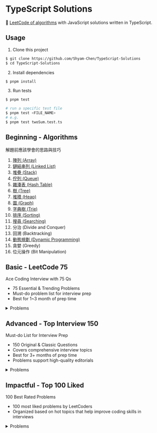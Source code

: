 # TypeScript Solutions

🐳 [LeetCode of algorithms](https://leetcode.com/problemset/algorithms/) with JavaScript solutions written in TypeScript.

## Usage

1. Clone this project

```sh
$ git clone https://github.com/Shyam-Chen/TypeScript-Solutions
$ cd TypeScript-Solutions
```

2. Install dependencies

```sh
$ pnpm install
```

3. Run tests

```sh
$ pnpm test

# run a specific test file
$ pnpm test <FILE_NAME>
# e.g.
$ pnpm test twoSum.test.ts
```

## Beginning - Algorithms

解題前應該學會的思路與技巧

1. [陣列 (Array)](./algorithms/1.array/README.md)
2. [鏈結串列 (Linked List)](./algorithms/2.linked-list/README.md)
3. [堆疊 (Stack)](./algorithms/3.stack/README.md)
4. [佇列 (Queue)](./algorithms/4.queue/README.md)
5. [雜湊表 (Hash Table)](./algorithms/5.hash-table/README.md)
6. [樹 (Tree)](./algorithms/6.tree/README.md)
7. [堆積 (Heap)](./algorithms/7.heap/README.md)
8. [圖 (Graph)](./algorithms/8.graph/README.md)
9. [字典樹 (Trie)](./algorithms/9.trie/README.md)
10. [排序 (Sorting)](./algorithms/10.sorting/README.md)
11. [搜尋 (Searching)](./algorithms/11.searching/README.md)
12. 分治 (Divide and Conquer)
13. 回溯 (Backtracking)
14. [動態規劃 (Dynamic Programming)](./algorithms/14.dynamic-programming/README.md)
15. 貪婪 (Greedy)
16. 位元操作 (Bit Manipulation)

## Basic - LeetCode 75

Ace Coding Interview with 75 Qs

- 75 Essential & Trending Problems
- Must-do problem list for interview prep
- Best for 1~3 month of prep time

<details>
  <summary>Problems</summary>

| Array / String                                 |                  |        |
| ---------------------------------------------- | ---------------- | ------ |
| 1768. Merge Strings Alternately                | [Solution][1768] | Easy   |
| 1071. Greatest Common Divisor of Strings       | [Solution][1071] | Easy   |
| 1431. Kids With the Greatest Number of Candies | [Solution][1431] | Easy   |
| 605. Can Place Flowers                         | [Solution][605]  | Easy   |
| 345. Reverse Vowels of a String                | [Solution][345]  | Easy   |
| 151. Reverse Words in a String                 | [Solution][151]  | Medium |
| 238. Product of Array Except Self              | [Solution][238]  | Medium |
| 334. Increasing Triplet Subsequence            | [Solution][334]  | Medium |
| 443. String Compression                        | [Solution][443]  | Medium |

[1768]: ./src/page-17/1768.%20Merge%20Strings%20Alternately/mergeAlternately.ts
[1071]: ./src/page-11/1071.%20Greatest%20Common%20Divisor%20of%20Strings/gcdOfStrings.ts
[1431]: ./src/page-14/1431.%20Kids%20With%20the%20Greatest%20Number%20of%20Candies/kidsWithCandies.ts
[605]: ./src/page-6/605.%20Can%20Place%20Flowers/canPlaceFlowers.ts
[345]: ./src/page-4/345.%20Reverse%20Vowels%20of%20a%20String/reverseVowels.ts
[151]: ./src/page-2/151.%20Reverse%20Words%20in%20a%20String/reverseWords.ts
[238]: ./src/page-3/238.%20Product%20of%20Array%20Except%20Self/productExceptSelf.ts
[334]: ./src/page-4/334.%20Increasing%20Triplet%20Subsequence/increasingTriplet.ts
[443]: ./src/page-5/443.%20String%20Compression/compress.ts

| Two Pointers                    |                  |        |
| ------------------------------- | ---------------- | ------ |
| 283. Move Zeroes                | [Solution][283]  | Easy   |
| 392. Is Subsequence             | [Solution][392]  | Easy   |
| 11. Container With Most Water   | [Solution][11]   | Medium |
| 1679. Max Number of K-Sum Pairs | [Solution][1679] | Medium |

[283]: ./src/page-3/283.%20Move%20Zeroes/moveZeroes.ts
[392]: ./src/page-4/392.%20Is%20Subsequence/isSubsequence.ts
[11]: ./src/page-1/11.%20Container%20With%20Most%20Water/maxArea.ts
[1679]: ./src/page-16/1679.%20Max%20Number%20of%20K-Sum%20Pairs/maxOperations.ts

| Sliding Window                                                |                  |        |
| ------------------------------------------------------------- | ---------------- | ------ |
| 643. Maximum Average Subarray I                               | [Solution][643]  | Easy   |
| 1456. Maximum Number of Vowels in a Substring of Given Length | [Solution][1456] | Medium |
| 1004. Max Consecutive Ones III                                | [Solution][1004] | Medium |
| 1493. Longest Subarray of 1's After Deleting One Element      | [Solution][1493] | Medium |

[643]: ./src/page-6/643.%20Maximum%20Average%20Subarray%20I/findMaxAverage.ts
[1456]: ./src/page-14/1456.%20Maximum%20Number%20of%20Vowels%20in%20a%20Substring%20of%20Given%20Length/maxVowels.ts
[1004]: ./src/page-10/1004.%20Max%20Consecutive%20Ones%20III/longestOnes.ts
[1493]: ./src/page-14/1493.%20Longest%20Subarray%20of%201's%20After%20Deleting%20One%20Element/longestSubarray.ts

| Prefix Sum                      |                  |      |
| ------------------------------- | ---------------- | ---- |
| 1732. Find the Highest Altitude | [Solution][1732] | Easy |
| 724. Find Pivot Index           | [Solution][724]  | Easy |

[1732]: ./src/page-16/1732.%20Find%20the%20Highest%20Altitude/largestAltitude.ts
[724]: ./src/page-7/724.%20Find%20Pivot%20Index/pivotIndex.ts

| Hash Map / Set                           |                  |        |
| ---------------------------------------- | ---------------- | ------ |
| 2215. Find the Difference of Two Arrays  | [Solution][2215] | Easy   |
| 1207. Unique Number of Occurrences       | [Solution][1207] | Easy   |
| 1657. Determine if Two Strings Are Close | [Solution][1657] | Medium |
| 2352. Equal Row and Column Pairs         | [Solution][2352] | Medium |

[2215]: ./src/page-21/2215.%20Find%20the%20Difference%20of%20Two%20Arrays/findDifference.ts
[1207]: ./src/page-12/1207.%20Unique%20Number%20of%20Occurrences/uniqueOccurrences.ts
[1657]: ./src/page-16/1657.%20Determine%20if%20Two%20Strings%20Are%20Close/closeStrings.ts
[2352]: ./src/page-22/2352.%20Equal%20Row%20and%20Column%20Pairs/equalPairs.ts

| Stack                              |                  |        |
| ---------------------------------- | ---------------- | ------ |
| 2390. Removing Stars From a String | [Solution][2390] | Medium |
| 735. Asteroid Collision            | [Solution][735]  | Medium |
| 394. Decode String                 | [Solution][394]  | Medium |

[2390]: ./src/page-22/2390.%20Removing%20Stars%20From%20a%20String/removeStars.ts
[735]: ./src/page-7/735.%20Asteroid%20Collision/asteroidCollision.ts
[394]: ./src/page-4/394.%20Decode%20String/decodeString.ts

| Queue                       |                 |        |
| --------------------------- | --------------- | ------ |
| 933. Number of Recent Calls | [Solution][933] | Easy   |
| 649. Dota2 Senate           | [Solution][649] | Medium |

[933]: ./src/page-9/933.%20Number%20of%20Recent%20Calls/RecentCounter.ts
[649]: ./src/page-6/649.%20Dota2%20Senate/predictPartyVictory.ts

| Linked List                                   |                  |        |
| --------------------------------------------- | ---------------- | ------ |
| 2095. Delete the Middle Node of a Linked List | [Solution][2095] | Medium |
| 328. Odd Even Linked List                     | [Solution][328]  | Medium |
| 206. Reverse Linked List                      | [Solution][206]  | Easy   |
| 2130. Maximum Twin Sum of a Linked List       | [Solution][2130] | Medium |

[2095]: ./src/page-19/2095.%20Delete%20the%20Middle%20Node%20of%20a%20Linked%20List/deleteMiddle.ts
[328]: ./src/page-4/328.%20Odd%20Even%20Linked%20List/oddEvenList.ts
[206]: ./src/page-2/206.%20Reverse%20Linked%20List/reverseList.ts
[2130]: ./src/page-20/2130.%20Maximum%20Twin%20Sum%20of%20a%20Linked%20List/pairSum.ts

| Binary Tree - DFS                            |                  |        |
| -------------------------------------------- | ---------------- | ------ |
| 104. Maximum Depth of Binary Tree            | [Solution][104]  | Easy   |
| 872. Leaf-Similar Trees                      | [Solution][872]  | Easy   |
| 1448. Count Good Nodes in Binary Tree        | [Solution][1448] | Medium |
| 437. Path Sum III                            | [Solution][437]  | Medium |
| 1372. Longest ZigZag Path in a Binary Tree   | [Solution][1372] | Medium |
| 236. Lowest Common Ancestor of a Binary Tree | [Solution][236]  | Medium |

[104]: ./src/page-2/104.%20Maximum%20Depth%20of%20Binary%20Tree/maxDepth.ts
[872]: ./src/page-9/872.%20Leaf-Similar%20Trees/leafSimilar.ts
[1448]: ./src/page-14/1448.%20Count%20Good%20Nodes%20in%20Binary%20Tree/goodNodes.ts
[437]: ./src/page-5/437.%20Path%20Sum%20III/pathSum.ts
[1372]: ./src/page-13/1372.%20Longest%20ZigZag%20Path%20in%20a%20Binary%20Tree/longestZigZag.ts
[236]: ./src/page-3/236.%20Lowest%20Common%20Ancestor%20of%20a%20Binary%20Tree/lowestCommonAncestor.ts

| Binary Tree - BFS                        |                  |        |
| ---------------------------------------- | ---------------- | ------ |
| 199. Binary Tree Right Side View         | [Solution][199]  | Medium |
| 1161. Maximum Level Sum of a Binary Tree | [Solution][1161] | Medium |

[199]: ./src/page-2/199.%20Binary%20Tree%20Right%20Side%20View/rightSideView.ts
[1161]: ./src/page-11/1161.%20Maximum%20Level%20Sum%20of%20a%20Binary%20Tree/maxLevelSum.ts

| Binary Search Tree                  |                 |        |
| ----------------------------------- | --------------- | ------ |
| 700. Search in a Binary Search Tree | [Solution][700] | Easy   |
| 450. Delete Node in a BST           | [Solution][450] | Medium |

[700]: ./src/page-7/700.%20Search%20in%20a%20Binary%20Search%20Tree/searchBST.ts
[450]: ./src/page-5/450.%20Delete%20Node%20in%20a%20BST/deleteNode.ts

| Graphs - DFS                                                 |                  |        |
| ------------------------------------------------------------ | ---------------- | ------ |
| 841. Keys and Rooms                                          | [Solution][841]  | Medium |
| 547. Number of Provinces                                     | [Solution][547]  | Medium |
| 1466. Reorder Routes to Make All Paths Lead to the City Zero | [Solution][1466] | Medium |
| 399. Evaluate Division                                       | [Solution][399]  | Medium |

[841]: ./src/page-8/841.%20Keys%20and%20Rooms/canVisitAllRooms.ts
[547]: ./src/page-6/547.%20Number%20of%20Provinces/findCircleNum.ts
[1466]: ./src/page-14/1466.%20Reorder%20Routes%20to%20Make%20All%20Paths%20Lead%20to%20the%20City%20Zero/minReorder.ts
[399]: ./src/page-4/399.%20Evaluate%20Division/calcEquation.ts

| Graphs - BFS                             |                  |        |
| ---------------------------------------- | ---------------- | ------ |
| 1926. Nearest Exit from Entrance in Maze | [Solution][1926] | Medium |
| 994. Rotting Oranges                     | [Solution][994]  | Medium |

[1926]: ./src/page-18/1926.%20Nearest%20Exit%20from%20Entrance%20in%20Maze/nearestExit.ts
[994]: ./src/page-10/994.%20Rotting%20Oranges/orangesRotting.ts

| Heap / Priority Queue                 |                  |        |
| ------------------------------------- | ---------------- | ------ |
| 215. Kth Largest Element in an Array  | [Solution][215]  | Medium |
| 2336. Smallest Number in Infinite Set | [Solution][2336] | Medium |
| 2542. Maximum Subsequence Score       | [Solution][2542] | Medium |
| 2462. Total Cost to Hire K Workers    | Solution         | Medium |

[215]: ./src/page-2/215.%20Kth%20Largest%20Element%20in%20an%20Array/findKthLargest.ts
[2336]: ./src/page-22/2336.%20Smallest%20Number%20in%20Infinite%20Set/SmallestInfiniteSet.ts
[2542]: ./src/page-24/2542.%20Maximum%20Subsequence%20Score/maxScore.ts

| Binary Search                                |                  |        |
| -------------------------------------------- | ---------------- | ------ |
| 374. Guess Number Higher or Lower            | [Solution][374]  | Easy   |
| 2300. Successful Pairs of Spells and Potions | [Solution][2300] | Medium |
| 162. Find Peak Element                       | [Solution][162]  | Medium |
| 875. Koko Eating Bananas                     | [Solution][875]  | Medium |

[374]: ./src/page-4/374.%20Guess%20Number%20Higher%20or%20Lower/guessNumber.ts
[2300]: ./src/page-21/2300.%20Successful%20Pairs%20of%20Spells%20and%20Potions/successfulPairs.ts
[162]: ./src/page-2/162.%20Find%20Peak%20Element/findPeakElement.ts
[875]: ./src/page-9/875.%20Koko%20Eating%20Bananas/minEatingSpeed.ts

| Backtracking                              |                |        |
| ----------------------------------------- | -------------- | ------ |
| 17. Letter Combinations of a Phone Number | [Solution][17] | Medium |
| 216. Combination Sum III                  | Solution       | Medium |

[17]: ./src/page-1/17.%20Letter%20Combinations%20of%20a%20Phone%20Number/letterCombinations.ts

| DP - 1D                        |                  |        |
| ------------------------------ | ---------------- | ------ |
| 1137. N-th Tribonacci Number   | [Solution][1137] | Easy   |
| 746. Min Cost Climbing Stairs  | Solution         | Easy   |
| 198. House Robber              | Solution         | Medium |
| 790. Domino and Tromino Tiling | Solution         | Medium |

[1137]: ./src/page-11/1137.%20N-th%20Tribonacci%20Number/tribonacci.ts

| DP - Multidimensional                                     |          |        |
| --------------------------------------------------------- | -------- | ------ |
| 62. Unique Paths                                          | Solution | Medium |
| 1143. Longest Common Subsequence                          | Solution | Medium |
| 714. Best Time to Buy and Sell Stock with Transaction Fee | Solution | Medium |
| 72. Edit Distance                                         | Solution | Medium |

| Bit Manipulation                              |                  |        |
| --------------------------------------------- | ---------------- | ------ |
| 338. Counting Bits                            | [Solution][338]  | Easy   |
| 136. Single Number                            | [Solution][136]  | Easy   |
| 1318. Minimum Flips to Make a OR b Equal to c | [Solution][1318] | Medium |

[338]: ./src/page-4/338.%20Counting%20Bits/countBits.ts
[136]: ./src/page-2/136.%20Single%20Number/singleNumber.ts
[1318]: ./src/page-13/1318.%20Minimum%20Flips%20to%20Make%20a%20OR%20b%20Equal%20to%20c/minFlips.ts

| Trie                              |                 |        |
| --------------------------------- | --------------- | ------ |
| 208. Implement Trie (Prefix Tree) | [Solution][208] | Medium |
| 1268. Search Suggestions System   | Solution        | Medium |

[208]: ./src/page-2/208.%20Implement%20Trie%20(Prefix%20Tree)/Trie.ts

| Intervals                                       |          |        |
| ----------------------------------------------- | -------- | ------ |
| 435. Non-overlapping Intervals                  | Solution | Medium |
| 452. Minimum Number of Arrows to Burst Balloons | Solution | Medium |

| Monotonic Stack         |          |        |
| ----------------------- | -------- | ------ |
| 739. Daily Temperatures | Solution | Medium |
| 901. Online Stock Span  | Solution | Medium |

</details>

## Advanced - Top Interview 150

Must-do List for Interview Prep

- 150 Original & Classic Questions
- Covers comprehensive interview topics
- Best for 3+ months of prep time
- Problems support high-quality editorials

<details>
  <summary>Problems</summary>

| Array / String                                         |                 |        |
| ------------------------------------------------------ | --------------- | ------ |
| 88. Merge Sorted Array                                 | [Solution][88]  | Easy   |
| 27. Remove Element                                     | [Solution][27]  | Easy   |
| 26. Remove Duplicates from Sorted Array                | [Solution][26]  | Easy   |
| 80. Remove Duplicates from Sorted Array II             | Solution        | Medium |
| 169. Majority Element                                  | Solution        | Easy   |
| 189. Rotate Array                                      | [Solution][189] | Medium |
| 121. Best Time to Buy and Sell Stock                   | Solution        | Easy   |
| 122. Best Time to Buy and Sell Stock II                | Solution        | Medium |
| 55. Jump Game                                          | Solution        | Medium |
| 45. Jump Game II                                       | Solution        | Medium |
| 274. H-Index                                           | Solution        | Medium |
| 380. Insert Delete GetRandom O(1)                      | Solution        | Medium |
| 238. Product of Array Except Self                      | [Solution][238] | Medium |
| 134. Gas Station                                       | Solution        | Medium |
| 135. Candy                                             | Solution        | Hard   |
| 42. Trapping Rain Water                                | Solution        | Hard   |
| 13. Roman to Integer                                   | [Solution][13]  | Easy   |
| 12. Integer to Roman                                   | Solution        | Medium |
| 58. Length of Last Word                                | [Solution][58]  | Easy   |
| 14. Longest Common Prefix                              | [Solution][14]  | Easy   |
| 151. Reverse Words in a String                         | [Solution][151] | Medium |
| 6. Zigzag Conversion                                   | [Solution][6]   | Medium |
| 28. Find the Index of the First Occurrence in a String | [Solution][28]  | Easy   |
| 68. Text Justification                                 | [Solution][68]  | Hard   |

[88]: ./src/page-1//88.%20Merge%20Sorted%20Array/merge.ts
[27]: ./src/page-1/27.%20Remove%20Element/removeElement.ts
[26]: ./src/page-1/26.%20Remove%20Duplicates%20from%20Sorted%20Array/removeDuplicates.ts
[189]: ./src/page-2/189.%20Rotate%20Array/rotate.ts
[238]: ./src/page-3/238.%20Product%20of%20Array%20Except%20Self/productExceptSelf.ts
[13]: ./src/page-1/13.%20Roman%20to%20Integer/romanToInt.ts
[58]: ./src/page-1/58.%20Length%20of%20Last%20Word/lengthOfLastWord.ts
[14]: ./src/page-1/14.%20Longest%20Common%20Prefix/longestCommonPrefix.ts
[151]: ./src/page-2/151.%20Reverse%20Words%20in%20a%20String/reverseWords.ts
[6]: ./src/page-1/6.%20Zigzag%20Conversion/convert.ts
[28]: ./src/page-1/28.%20Find%20the%20Index%20of%20the%20First%20Occurrence%20in%20a%20String/strStr.ts
[68]: ./src/page-1/68.%20Text%20Justification/fullJustify.ts

| Two Pointers                            |          |        |
| --------------------------------------- | -------- | ------ |
| 125. Valid Palindrome                   | Solution | Easy   |
| 392. Is Subsequence                     | Solution | Easy   |
| 167. Two Sum II - Input Array Is Sorted | Solution | Medium |
| 11. Container With Most Water           | Solution | Medium |
| 15. 3Sum                                | Solution | Medium |

| Sliding Window                                    |               |        |
| ------------------------------------------------- | ------------- | ------ |
| 209. Minimum Size Subarray Sum                    | Solution      | Medium |
| 3. Longest Substring Without Repeating Characters | [Solution][3] | Medium |
| 30. Substring with Concatenation of All Words     | Solution      | Hard   |
| 76. Minimum Window Substring                      | Solution      | Hard   |

[3]: ./src/page-1/3.%20Longest%20Substring%20Without%20Repeating%20Characters/lengthOfLongestSubstring.ts

| Matrix                |          |        |
| --------------------- | -------- | ------ |
| 36. Valid Sudoku      | Solution | Medium |
| 54. Spiral Matrix     | Solution | Medium |
| 48. Rotate Image      | Solution | Medium |
| 73. Set Matrix Zeroes | Solution | Medium |
| 289. Game of Life     | Solution | Medium |

| Hashmap                           |               |        |
| --------------------------------- | ------------- | ------ |
| 383. Ransom Note                  | Solution      | Easy   |
| 205. Isomorphic Strings           | Solution      | Easy   |
| 290. Word Pattern                 | Solution      | Easy   |
| 242. Valid Anagram                | Solution      | Easy   |
| 49. Group Anagrams                | Solution      | Medium |
| 1. Two Sum                        | [Solution][1] | Easy   |
| 202. Happy Number                 | Solution      | Easy   |
| 219. Contains Duplicate II        | Solution      | Easy   |
| 128. Longest Consecutive Sequence | Solution      | Medium |

[1]: ./src/page-1/1.%20Two%20Sum/twoSum.ts

| Intervals                                       |          |        |
| ----------------------------------------------- | -------- | ------ |
| 228. Summary Ranges                             | Solution | Easy   |
| 56. Merge Intervals                             | Solution | Medium |
| 57. Insert Interval                             | Solution | Medium |
| 452. Minimum Number of Arrows to Burst Balloons | Solution | Medium |

| Stack                                 |                 |        |
| ------------------------------------- | --------------- | ------ |
| 20. Valid Parentheses                 | [Solution][20]  | Easy   |
| 71. Simplify Path                     | Solution        | Medium |
| 155. Min Stack                        | [Solution][155] | Medium |
| 150. Evaluate Reverse Polish Notation | Solution        | Medium |
| 224. Basic Calculator                 | Solution        | Hard   |

[20]: ./src/page-1/20.%20Valid%20Parentheses/isValid.ts
[155]: ./src/page-2/155.%20Min%20Stack/MinStack.ts

| Linked List                               |                 |        |
| ----------------------------------------- | --------------- | ------ |
| 141. Linked List Cycle                    | [Solution][141] | Easy   |
| 2. Add Two Numbers                        | [Solution][2]   | Medium |
| 21. Merge Two Sorted Lists                | [Solution][21]  | Easy   |
| 138. Copy List with Random Pointer        | Solution        | Medium |
| 92. Reverse Linked List II                | Solution        | Medium |
| 25. Reverse Nodes in k-Group              | Solution        | Hard   |
| 19. Remove Nth Node From End of List      | Solution        | Medium |
| 82. Remove Duplicates from Sorted List II | Solution        | Medium |
| 61. Rotate List                           | Solution        | Medium |
| 86. Partition List                        | Solution        | Medium |
| 146. LRU Cache                            | Solution        | Medium |

[141]: ./src/page-2/141.%20Linked%20List%20Cycle/hasCycle.ts
[2]: ./src/page-1/2.%20Add%20Two%20Numbers/addTwoNumbers.ts
[21]: ./src/page-1/21.%20Merge%20Two%20Sorted%20Lists/mergeTwoLists.ts

| Binary Tree General                                             |                 |        |
| --------------------------------------------------------------- | --------------- | ------ |
| 104. Maximum Depth of Binary Tree                               | [Solution][104] | Easy   |
| 100. Same Tree                                                  | [Solution][100] | Easy   |
| 226. Invert Binary Tree                                         | Solution        | Easy   |
| 101. Symmetric Tree                                             | [Solution][101] | Easy   |
| 105. Construct Binary Tree from Preorder and Inorder Traversal  | Solution        | Medium |
| 106. Construct Binary Tree from Inorder and Postorder Traversal | Solution        | Medium |
| 117. Populating Next Right Pointers in Each Node II             | Solution        | Medium |
| 114. Flatten Binary Tree to Linked List                         | Solution        | Medium |
| 112. Path Sum                                                   | [Solution][112] | Easy   |
| 129. Sum Root to Leaf Numbers                                   | Solution        | Medium |
| 124. Binary Tree Maximum Path Sum                               | Solution        | Hard   |
| 173. Binary Search Tree Iterator                                | Solution        | Medium |
| 222. Count Complete Tree Nodes                                  | Solution        | Easy   |
| 236. Lowest Common Ancestor of a Binary Tree                    | Solution        | Medium |

[104]: ./src/page-2/104.%20Maximum%20Depth%20of%20Binary%20Tree/maxDepth.ts
[100]: ./src/page-1/100.%20Same%20Tree/isSameTree.ts
[101]: ./src/page-2/101.%20Symmetric%20Tree/isSymmetric.ts
[112]: ./src/page-2/112.%20Path%20Sum/hasPathSum.ts

| Binary Tree BFS                               |          |        |
| --------------------------------------------- | -------- | ------ |
| 199. Binary Tree Right Side View              | Solution | Medium |
| 637. Average of Levels in Binary Tree         | Solution | Easy   |
| 102. Binary Tree Level Order Traversal        | Solution | Medium |
| 103. Binary Tree Zigzag Level Order Traversal | Solution | Medium |

| Binary Search Tree                      |          |        |
| --------------------------------------- | -------- | ------ |
| 530. Minimum Absolute Difference in BST | Solution | Easy   |
| 230. Kth Smallest Element in a BST      | Solution | Medium |
| 98. Validate Binary Search Tree         | Solution | Medium |

| Graph General           |          |        |
| ----------------------- | -------- | ------ |
| 200. Number of Islands  | Solution | Medium |
| 130. Surrounded Regions | Solution | Medium |
| 133. Clone Graph        | Solution | Medium |
| 399. Evaluate Division  | Solution | Medium |
| 207. Course Schedule    | Solution | Medium |
| 210. Course Schedule II | Solution | Medium |

| Graph BFS                     |          |        |
| ----------------------------- | -------- | ------ |
| 909. Snakes and Ladders       | Solution | Medium |
| 433. Minimum Genetic Mutation | Solution | Medium |
| 127. Word Ladder              | Solution | Hard   |

| Trie                                            |                 |        |
| ----------------------------------------------- | --------------- | ------ |
| 208. Implement Trie (Prefix Tree)               | [Solution][208] | Medium |
| 211. Design Add and Search Words Data Structure | Solution        | Medium |
| 212. Word Search II                             | Solution        | Hard   |

[208]: ./src/page-2/208.%20Implement%20Trie%20(Prefix%20Tree)/Trie.ts

| Backtracking                              |          |        |
| ----------------------------------------- | -------- | ------ |
| 17. Letter Combinations of a Phone Number | Solution | Medium |
| 77. Combinations                          | Solution | Medium |
| 46. Permutations                          | Solution | Medium |
| 39. Combination Sum                       | Solution | Medium |
| 52. N-Queens II                           | Solution | Hard   |
| 22. Generate Parentheses                  | Solution | Medium |
| 79. Word Search                           | Solution | Medium |

| Divide & Conquer                                |                 |        |
| ----------------------------------------------- | --------------- | ------ |
| 108. Convert Sorted Array to Binary Search Tree | [Solution][108] | Easy   |
| 148. Sort List                                  | Solution        | Medium |
| 427. Construct Quad Tree                        | Solution        | Medium |
| 23. Merge k Sorted Lists                        | Solution        | Hard   |

[108]: ./src/page-2/108.%20Convert%20Sorted%20Array%20to%20Binary%20Search%20Tree/sortedArrayToBST.ts

| Kadane's Algorithm                 |                |        |
| ---------------------------------- | -------------- | ------ |
| 53. Maximum Subarray               | [Solution][53] | Medium |
| 918. Maximum Sum Circular Subarray | Solution       | Medium |

[53]: ./src/page-1/53.%20Maximum%20Subarray/maxSubArray.ts

| Binary Search                                               |                |        |
| ----------------------------------------------------------- | -------------- | ------ |
| 35. Search Insert Position                                  | [Solution][35] | Easy   |
| 74. Search a 2D Matrix                                      | Solution       | Medium |
| 162. Find Peak Element                                      | Solution       | Medium |
| 33. Search in Rotated Sorted Array                          | Solution       | Medium |
| 34. Find First and Last Position of Element in Sorted Array | [Solution][34] | Medium |
| 153. Find Minimum in Rotated Sorted Array                   | Solution       | Medium |
| 4. Median of Two Sorted Arrays                              | [Solution][4]  | Hard   |

[35]: ./src/page-1/35.%20Search%20Insert%20Position/searchInsert.ts
[34]: ./src/page-1/34.%20Find%20First%20and%20Last%20Position%20of%20Element%20in%20Sorted%20Array/searchRange.ts
[4]: ./src/page-1/4.%20Median%20of%20Two%20Sorted%20Arrays/findMedianSortedArrays.ts

| Heap                                 |          |        |
| ------------------------------------ | -------- | ------ |
| 215. Kth Largest Element in an Array | Solution | Medium |
| 502. IPO                             | Solution | Hard   |
| 373. Find K Pairs with Smallest Sums | Solution | Medium |
| 295. Find Median from Data Stream    | Solution | Hard   |

| Bit Manipulation                  |                 |        |
| --------------------------------- | --------------- | ------ |
| 67. Add Binary                    | [Solution][67]  | Easy   |
| 190. Reverse Bits                 | [Solution][190] | Easy   |
| 191. Number of 1 Bits             | [Solution][191] | Easy   |
| 136. Single Number                | [Solution][136] | Easy   |
| 137. Single Number II             | Solution        | Medium |
| 201. Bitwise AND of Numbers Range | Solution        | Medium |

[67]: ./src/page-1/67.%20Add%20Binary/addBinary.ts
[190]: ./src/page-2/190.%20Reverse%20Bits/reverseBits.ts
[191]: ./src/page-2/191.%20Number%20of%201%20Bits/hammingWeight.ts
[136]: ./src/page-2/136.%20Single%20Number/singleNumber.ts

| Math                           |                |        |
| ------------------------------ | -------------- | ------ |
| 9. Palindrome Number           | [Solution][9]  | Easy   |
| 66. Plus One                   | [Solution][66] | Easy   |
| 172. Factorial Trailing Zeroes | Solution       | Medium |
| 69. Sqrt(x)                    | [Solution][69] | Easy   |
| 50. Pow(x, n)                  | [Solution][50] | Medium |
| 149. Max Points on a Line      | Solution       | Hard   |

[9]: ./src/page-1/9.%20Palindrome%20Number/isPalindrome.ts
[66]: ./src/page-1/66.%20Plus%20One/plusOne.ts
[69]: ./src/page-1/69.%20Sqrt(x)/mySqrt.ts
[50]: ./src/page-1/50.%20Pow(x,%20n)/myPow.ts

| 1D DP                               |                |        |
| ----------------------------------- | -------------- | ------ |
| 70. Climbing Stairs                 | [Solution][70] | Easy   |
| 198. House Robber                   | Solution       | Medium |
| 139. Word Break                     | Solution       | Medium |
| 322. Coin Change                    | Solution       | Medium |
| 300. Longest Increasing Subsequence | Solution       | Medium |

[70]: ./src/page-1/70.%20Climbing%20Stairs/climbStairs.ts

| Multidimensional DP                      |               |        |
| ---------------------------------------- | ------------- | ------ |
| 120. Triangle                            | Solution      | Medium |
| 64. Minimum Path Sum                     | Solution      | Medium |
| 63. Unique Paths II                      | Solution      | Medium |
| 5. Longest Palindromic Substring         | [Solution][5] | Medium |
| 97. Interleaving String                  | Solution      | Medium |
| 72. Edit Distance                        | Solution      | Medium |
| 123. Best Time to Buy and Sell Stock III | Solution      | Hard   |
| 188. Best Time to Buy and Sell Stock IV  | Solution      | Hard   |
| 221. Maximal Square                      | Solution      | Medium |

[5]: ./src/page-1/5.%20Longest%20Palindromic%20Substring/longestPalindrome.ts

</details>

## Impactful - Top 100 Liked

100 Best Rated Problems

- 100 most liked problems by LeetCoders
- Organized based on hot topics that help improve coding skills in interviews

<details>
  <summary>Problems</summary>

| Backtracking                              |                |        |
| ----------------------------------------- | -------------- | ------ |
| 17. Letter Combinations of a Phone Number | [Solution][17] | Medium |
| 22. Generate Parentheses                  | Solution       | Medium |
| 39. Combination Sum                       | Solution       | Medium |
| 46. Permutations                          | Solution       | Medium |
| 51. N-Queens                              | Solution       | Hard   |
| 78. Subsets                               | Solution       | Medium |
| 79. Word Search                           | Solution       | Medium |
| 131. Palindrome Partitioning              | Solution       | Medium |

[17]: ./src/page-1/17.%20Letter%20Combinations%20of%20a%20Phone%20Number/letterCombinations.ts

| Binary Search                                               |                |        |
| ----------------------------------------------------------- | -------------- | ------ |
| 4. Median of Two Sorted Arrays                              | [Solution][4]  | Hard   |
| 33. Search in Rotated Sorted Array                          | Solution       | Medium |
| 34. Find First and Last Position of Element in Sorted Array | [Solution][34] | Medium |
| 35. Search Insert Position                                  | [Solution][35] | Easy   |
| 74. Search a 2D Matrix                                      | Solution       | Medium |
| 124. Binary Tree Maximum Path Sum                           | Solution       | Hard   |
| 153. Find Minimum in Rotated Sorted Array                   | Solution       | Medium |

[4]: ./src/page-1/4.%20Median%20of%20Two%20Sorted%20Arrays/findMedianSortedArrays.ts
[34]: ./src/page-1/34.%20Find%20First%20and%20Last%20Position%20of%20Element%20in%20Sorted%20Array/searchRange.ts
[35]: ./src/page-1/35.%20Search%20Insert%20Position/searchInsert.ts

| Binary Tree                                                    |                 |        |
| -------------------------------------------------------------- | --------------- | ------ |
| 94. Binary Tree Inorder Traversal                              | [Solution][94]  | Easy   |
| 98. Validate Binary Search Tree                                | Solution        | Medium |
| 101. Symmetric Tree                                            | [Solution][101] | Easy   |
| 102. Binary Tree Level Order Traversal                         | Solution        | Medium |
| 104. Maximum Depth of Binary Tree                              | [Solution][104] | Easy   |
| 105. Construct Binary Tree from Preorder and Inorder Traversal | Solution        | Medium |
| 108. Convert Sorted Array to Binary Search Tree                | [Solution][108] | Easy   |
| 114. Flatten Binary Tree to Linked List                        | Solution        | Medium |
| 199. Binary Tree Right Side View                               | [Solution][199] | Medium |
| 226. Invert Binary Tree                                        | Solution        | Easy   |
| 230. Kth Smallest Element in a BST                             | Solution        | Medium |
| 236. Lowest Common Ancestor of a Binary Tree                   | [Solution][236] | Medium |
| 437. Path Sum III                                              | [Solution][437] | Medium |
| 543. Diameter of Binary Tree                                   | Solution        | Easy   |

[94]: ./src/page-1/94.%20Binary%20Tree%20Inorder%20Traversal/inorderTraversal.ts
[101]: ./src/page-2/101.%20Symmetric%20Tree/isSymmetric.ts
[104]: ./src/page-2/104.%20Maximum%20Depth%20of%20Binary%20Tree/maxDepth.ts
[108]: ./src/page-2/108.%20Convert%20Sorted%20Array%20to%20Binary%20Search%20Tree/sortedArrayToBST.ts
[199]: ./src/page-2/199.%20Binary%20Tree%20Right%20Side%20View/rightSideView.ts
[236]: ./src/page-3/236.%20Lowest%20Common%20Ancestor%20of%20a%20Binary%20Tree/lowestCommonAncestor.ts
[437]: ./src/page-5/437.%20Path%20Sum%20III/pathSum.ts

| Dynamic Programming                 |                 |        |
| ----------------------------------- | --------------- | ------ |
| 5. Longest Palindromic Substring    | [Solution][5]   | Medium |
| 32. Longest Valid Parentheses       | Solution        | Hard   |
| 62. Unique Paths                    | Solution        | Medium |
| 64. Minimum Path Sum                | Solution        | Medium |
| 70. Climbing Stairs                 | [Solution][70]  | Easy   |
| 72. Edit Distance                   | Solution        | Medium |
| 118. Pascal's Triangle              | [Solution][118] | Easy   |
| 139. Word Break                     | Solution        | Medium |
| 152. Maximum Product Subarray       | Solution        | Medium |
| 198. House Robber                   | Solution        | Medium |
| 279. Perfect Squares                | Solution        | Medium |
| 300. Longest Increasing Subsequence | Solution        | Medium |
| 322. Coin Change                    | Solution        | Medium |
| 416. Partition Equal Subset Sum     | Solution        | Medium |
| 1143. Longest Common Subsequence    | Solution        | Medium |

[5]: ./src/page-1/5.%20Longest%20Palindromic%20Substring/longestPalindrome.ts
[70]: ./src/page-1/70.%20Climbing%20Stairs/climbStairs.ts
[118]: ./src/page-2/118.%20Pascal's%20Triangle/generate.ts

| Graph                  |                 |        |
| ---------------------- | --------------- | ------ |
| 200. Number of Islands | Solution        | Medium |
| 207. Course Schedule   | Solution        | Medium |
| 994. Rotting Oranges   | [Solution][994] | Medium |

[994]: ./src/page-10/994.%20Rotting%20Oranges/orangesRotting.ts

| Greedy                               |          |        |
| ------------------------------------ | -------- | ------ |
| 45. Jump Game II                     | Solution | Medium |
| 55. Jump Game                        | Solution | Medium |
| 121. Best Time to Buy and Sell Stock | Solution | Easy   |
| 763. Partition Labels                | Solution | Medium |

| Hashing                           |               |        |
| --------------------------------- | ------------- | ------ |
| 1. Two Sum                        | [Solution][1] | Easy   |
| 49. Group Anagrams                | Solution      | Medium |
| 128. Longest Consecutive Sequence | Solution      | Medium |
| 560. Subarray Sum Equals K        | Solution      | Medium |

[1]: ./src/page-1/1.%20Two%20Sum/twoSum.ts

| Heap                                 |                 |        |
| ------------------------------------ | --------------- | ------ |
| 215. Kth Largest Element in an Array | [Solution][215] | Medium |
| 295. Find Median from Data Stream    | Solution        | Hard   |
| 347. Top K Frequent Elements         | Solution        | Medium |

[215]: ./src/page-2/215.%20Kth%20Largest%20Element%20in%20an%20Array/findKthLargest.ts

| Linked Lists                          |                 |        |
| ------------------------------------- | --------------- | ------ |
| 2. Add Two Numbers                    | [Solution][2]   | Medium |
| 19. Remove Nth Node From End of List  | Solution        | Medium |
| 21. Merge Two Sorted Lists            | [Solution][21]  | Easy   |
| 23. Merge k Sorted Lists              | Solution        | Hard   |
| 24. Swap Nodes in Pairs               | Solution        | Medium |
| 25. Reverse Nodes in k-Group          | Solution        | Hard   |
| 138. Copy List with Random Pointer    | Solution        | Medium |
| 141. Linked List Cycle                | [Solution][141] | Easy   |
| 142. Linked List Cycle II             | Solution        | Medium |
| 146. LRU Cache                        | Solution        | Medium |
| 148. Sort List                        | Solution        | Medium |
| 160. Intersection of Two Linked Lists | Solution        | Easy   |
| 206. Reverse Linked List              | [Solution][206] | Easy   |
| 234. Palindrome Linked List           | Solution        | Easy   |

[2]: ./src/page-1/2.%20Add%20Two%20Numbers/addTwoNumbers.ts
[21]: ./src/page-1/21.%20Merge%20Two%20Sorted%20Lists/mergeTwoLists.ts
[141]: ./src/page-2/141.%20Linked%20List%20Cycle/hasCycle.ts
[206]: ./src/page-2/206.%20Reverse%20Linked%20List/reverseList.ts

| Matrix                     |                |        |
| -------------------------- | -------------- | ------ |
| 48. Rotate Image           | Solution       | Medium |
| 54. Spiral Matrix          | [Solution][54] | Medium |
| 73. Set Matrix Zeroes      | Solution       | Medium |
| 240. Search a 2D Matrix II | Solution       | Medium |

[54]: ./src/page-1/54.%20Spiral%20Matrix/spiralOrder.ts

| Sliding Window                                    |          |        |
| ------------------------------------------------- | -------- | ------ |
| 3. Longest Substring Without Repeating Characters | Solution | Medium |
| 76. Minimum Window Substring                      | Solution | Hard   |
| 239. Sliding Window Maximum                       | Solution | Hard   |
| 438. Find All Anagrams in a String                | Solution | Medium |

[3]: ./src/page-1/3.%20Longest%20Substring%20Without%20Repeating%20Characters/lengthOfLongestSubstring.ts

| Stack                              |                 |        |
| ---------------------------------- | --------------- | ------ |
| 20. Valid Parentheses              | [Solution][20]  | Easy   |
| 84. Largest Rectangle in Histogram | Solution        | Hard   |
| 155. Min Stack                     | [Solution][155] | Medium |
| 394. Decode String                 | [Solution][394] | Medium |
| 739. Daily Temperatures            | Solution        | Medium |

[20]: ./src/page-1/20.%20Valid%20Parentheses/isValid.ts
[155]: ./src/page-2/155.%20Min%20Stack/MinStack.ts
[394]: ./src/page-4/394.%20Decode%20String/decodeString.ts

| Two Pointers                  |                 |        |
| ----------------------------- | --------------- | ------ |
| 11. Container With Most Water | [Solution][11]  | Medium |
| 15. 3Sum                      | Solution        | Medium |
| 42. Trapping Rain Water       | Solution        | Hard   |
| 283. Move Zeroes              | [Solution][283] | Easy   |

[11]: ./src/page-1/11.%20Container%20With%20Most%20Water/maxArea.ts
[283]: ./src/page-3/283.%20Move%20Zeroes/moveZeroes.ts

| Trie                              |                 |        |
| --------------------------------- | --------------- | ------ |
| 208. Implement Trie (Prefix Tree) | [Solution][208] | Medium |

[208]: ./src/page-2/208.%20Implement%20Trie%20(Prefix%20Tree)/Trie.ts

| Misc                              |                 |        |
| --------------------------------- | --------------- | ------ |
| 31. Next Permutation              | Solution        | Medium |
| 41. First Missing Positive        | Solution        | Hard   |
| 53. Maximum Subarray              | [Solution][53]  | Medium |
| 56. Merge Intervals               | Solution        | Medium |
| 75. Sort Colors                   | Solution        | Medium |
| 136. Single Number                | [Solution][136] | Easy   |
| 169. Majority Element             | Solution        | Easy   |
| 189. Rotate Array                 | [Solution][189] | Medium |
| 238. Product of Array Except Self | [Solution][238] | Medium |
| 287. Find the Duplicate Number    | Solution        | Medium |

[53]: ./src/page-1/53.%20Maximum%20Subarray/maxSubArray.ts
[136]: ./src/page-2/136.%20Single%20Number/singleNumber.ts
[189]: ./src/page-2/189.%20Rotate%20Array/rotate.ts
[238]: ./src/page-3/238.%20Product%20of%20Array%20Except%20Self/productExceptSelf.ts

</details>
